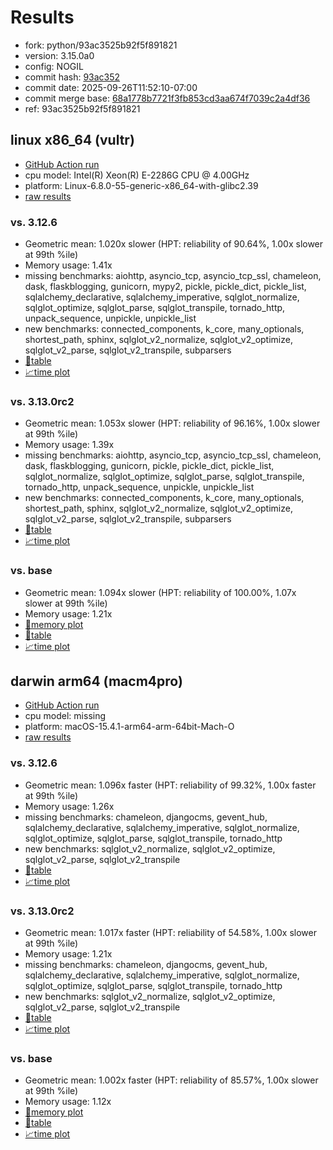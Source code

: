 # Results

- fork: python/93ac3525b92f5f891821
- version: 3.15.0a0
- config: NOGIL
- commit hash: [93ac352](https://github.com/python/cpython/commit/93ac352)
- commit date: 2025-09-26T11:52:10-07:00
- commit merge base: [68a1778b7721f3fb853cd3aa674f7039c2a4df36](https://github.com/python/cpython/commit/68a1778b7721f3fb853cd3aa674f7039c2a4df36)
- ref: 93ac3525b92f5f891821

## linux x86_64 (vultr)

- [GitHub Action run](https://github.com/facebookexperimental/free-threading-benchmarking/actions/runs/18052351601)
- cpu model: Intel(R) Xeon(R) E-2286G CPU @ 4.00GHz
- platform: Linux-6.8.0-55-generic-x86_64-with-glibc2.39
- [raw results](bm-20250926-vultr-x86_64-python-93ac3525b92f5f891821-3.15.0a0-93ac352.json)

### vs. 3.12.6

- Geometric mean: 1.020x slower (HPT: reliability of 90.64%, 1.00x slower at 99th %ile)
- Memory usage: 1.41x
- missing benchmarks: aiohttp, asyncio_tcp, asyncio_tcp_ssl, chameleon, dask, flaskblogging, gunicorn, mypy2, pickle, pickle_dict, pickle_list, sqlalchemy_declarative, sqlalchemy_imperative, sqlglot_normalize, sqlglot_optimize, sqlglot_parse, sqlglot_transpile, tornado_http, unpack_sequence, unpickle, unpickle_list
- new benchmarks: connected_components, k_core, many_optionals, shortest_path, sphinx, sqlglot_v2_normalize, sqlglot_v2_optimize, sqlglot_v2_parse, sqlglot_v2_transpile, subparsers
- [📄table](bm-20250926-vultr-x86_64-python-93ac3525b92f5f891821-3.15.0a0-93ac352-vs-3.12.6.md)
- [📈time plot](bm-20250926-vultr-x86_64-python-93ac3525b92f5f891821-3.15.0a0-93ac352-vs-3.12.6.svg)

### vs. 3.13.0rc2

- Geometric mean: 1.053x slower (HPT: reliability of 96.16%, 1.00x slower at 99th %ile)
- Memory usage: 1.39x
- missing benchmarks: aiohttp, asyncio_tcp, asyncio_tcp_ssl, chameleon, dask, flaskblogging, gunicorn, pickle, pickle_dict, pickle_list, sqlglot_normalize, sqlglot_optimize, sqlglot_parse, sqlglot_transpile, tornado_http, unpack_sequence, unpickle, unpickle_list
- new benchmarks: connected_components, k_core, many_optionals, shortest_path, sphinx, sqlglot_v2_normalize, sqlglot_v2_optimize, sqlglot_v2_parse, sqlglot_v2_transpile, subparsers
- [📄table](bm-20250926-vultr-x86_64-python-93ac3525b92f5f891821-3.15.0a0-93ac352-vs-3.13.0rc2.md)
- [📈time plot](bm-20250926-vultr-x86_64-python-93ac3525b92f5f891821-3.15.0a0-93ac352-vs-3.13.0rc2.svg)

### vs. base

- Geometric mean: 1.094x slower (HPT: reliability of 100.00%, 1.07x slower at 99th %ile)
- Memory usage: 1.21x
- [🧠memory plot](bm-20250926-vultr-x86_64-python-93ac3525b92f5f891821-3.15.0a0-93ac352-vs-base-mem.svg)
- [📄table](bm-20250926-vultr-x86_64-python-93ac3525b92f5f891821-3.15.0a0-93ac352-vs-base.md)
- [📈time plot](bm-20250926-vultr-x86_64-python-93ac3525b92f5f891821-3.15.0a0-93ac352-vs-base.svg)

## darwin arm64 (macm4pro)

- [GitHub Action run](https://github.com/facebookexperimental/free-threading-benchmarking/actions/runs/18052351601)
- cpu model: missing
- platform: macOS-15.4.1-arm64-arm-64bit-Mach-O
- [raw results](bm-20250926-macm4pro-arm64-python-93ac3525b92f5f891821-3.15.0a0-93ac352.json)

### vs. 3.12.6

- Geometric mean: 1.096x faster (HPT: reliability of 99.32%, 1.00x faster at 99th %ile)
- Memory usage: 1.26x
- missing benchmarks: chameleon, djangocms, gevent_hub, sqlalchemy_declarative, sqlalchemy_imperative, sqlglot_normalize, sqlglot_optimize, sqlglot_parse, sqlglot_transpile, tornado_http
- new benchmarks: sqlglot_v2_normalize, sqlglot_v2_optimize, sqlglot_v2_parse, sqlglot_v2_transpile
- [📄table](bm-20250926-macm4pro-arm64-python-93ac3525b92f5f891821-3.15.0a0-93ac352-vs-3.12.6.md)
- [📈time plot](bm-20250926-macm4pro-arm64-python-93ac3525b92f5f891821-3.15.0a0-93ac352-vs-3.12.6.svg)

### vs. 3.13.0rc2

- Geometric mean: 1.017x faster (HPT: reliability of 54.58%, 1.00x slower at 99th %ile)
- Memory usage: 1.21x
- missing benchmarks: chameleon, djangocms, gevent_hub, sqlalchemy_declarative, sqlalchemy_imperative, sqlglot_normalize, sqlglot_optimize, sqlglot_parse, sqlglot_transpile, tornado_http
- new benchmarks: sqlglot_v2_normalize, sqlglot_v2_optimize, sqlglot_v2_parse, sqlglot_v2_transpile
- [📄table](bm-20250926-macm4pro-arm64-python-93ac3525b92f5f891821-3.15.0a0-93ac352-vs-3.13.0rc2.md)
- [📈time plot](bm-20250926-macm4pro-arm64-python-93ac3525b92f5f891821-3.15.0a0-93ac352-vs-3.13.0rc2.svg)

### vs. base

- Geometric mean: 1.002x faster (HPT: reliability of 85.57%, 1.00x slower at 99th %ile)
- Memory usage: 1.12x
- [🧠memory plot](bm-20250926-macm4pro-arm64-python-93ac3525b92f5f891821-3.15.0a0-93ac352-vs-base-mem.svg)
- [📄table](bm-20250926-macm4pro-arm64-python-93ac3525b92f5f891821-3.15.0a0-93ac352-vs-base.md)
- [📈time plot](bm-20250926-macm4pro-arm64-python-93ac3525b92f5f891821-3.15.0a0-93ac352-vs-base.svg)

